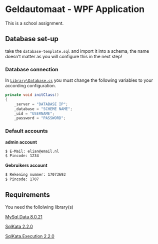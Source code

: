 # Geldautomaat - WPF Application
This is a school assignment.

## Database set-up
take the ``database-template.sql`` and import it into a schema, the name doesn't matter as you will configure this in the next step!

### Database connection
In [``Library\Database.cs``](https://github.com/Elian0213/Geldautomaat/blob/main/Library/Database.cs) you must change the following variables to your according configuration.

```csharp
private void initClass()
{
    _server = "DATABASE IP";
    _database = "SCHEME NAME";
    _uid = "USERNAME";
    _password = "PASSWORD";
```

### Default accounts

**admin account**
```bash
$ E-Mail: elian@email.nl
$ Pincode: 1234
```


**Gebruikers account**
```bash
$ Rekening nummer: 17073693
$ Pincode: 1707
```

## Requirements
You need the follolwing library(s)

[MySql.Data 8.0.21](https://www.nuget.org/packages/MySql.Data/8.0.21?_src=template)

[SqlKata 2.2.0](https://www.nuget.org/packages/SqlKata/2.2.0?_src=template)

[SqlKata.Execution 2.2.0](https://www.nuget.org/packages/SqlKata.Execution/2.2.0?_src=template)
